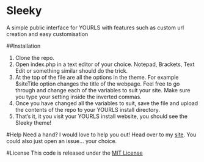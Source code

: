 # Sleeky
A simple public interface for YOURLS with features such as custom url creation and easy customisation

##Installation
1. Clone the repo.
2. Open index.php in a text editor of your choice. Notepad, Brackets, Text Edit or something similar should do the trick.
3. At the top of the file are all the options in the theme. For example $siteTitle option changes the title of the webpage. Feel free to go through and change each of the variables to suit your site. Make sure you type your setting inside the inverted commas.
4. Once you have changed all the variables to suit, save the file and upload the contents of the repo to your YOURLS install directory.
5. That’s it, it you visit your YOURLS install website, you should see the Sleeky theme!

#Help
Need a hand? I would love to help you out! Head over to my [site](http://flynntes.com/contact). You could also just open an issue... your choice.

#License
This code is released under the [MIT License](https://github.com/Flynntes/Sleeky/blob/master/LICENSE.md)
